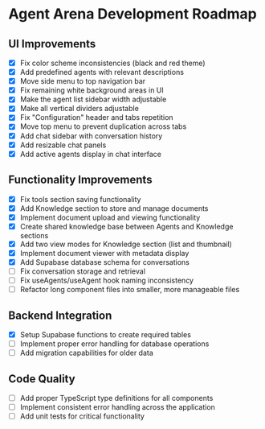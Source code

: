 
# Agent Arena Development Roadmap

## UI Improvements
- [x] Fix color scheme inconsistencies (black and red theme)
- [x] Add predefined agents with relevant descriptions
- [x] Move side menu to top navigation bar
- [x] Fix remaining white background areas in UI
- [x] Make the agent list sidebar width adjustable
- [x] Make all vertical dividers adjustable
- [x] Fix "Configuration" header and tabs repetition
- [x] Move top menu to prevent duplication across tabs
- [x] Add chat sidebar with conversation history
- [x] Add resizable chat panels
- [x] Add active agents display in chat interface

## Functionality Improvements
- [x] Fix tools section saving functionality
- [x] Add Knowledge section to store and manage documents
- [x] Implement document upload and viewing functionality
- [x] Create shared knowledge base between Agents and Knowledge sections
- [x] Add two view modes for Knowledge section (list and thumbnail)
- [x] Implement document viewer with metadata display
- [x] Add Supabase database schema for conversations
- [ ] Fix conversation storage and retrieval
- [ ] Fix useAgents/useAgent hook naming inconsistency
- [ ] Refactor long component files into smaller, more manageable files

## Backend Integration
- [x] Setup Supabase functions to create required tables
- [ ] Implement proper error handling for database operations
- [ ] Add migration capabilities for older data

## Code Quality
- [ ] Add proper TypeScript type definitions for all components
- [ ] Implement consistent error handling across the application
- [ ] Add unit tests for critical functionality
